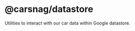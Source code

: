 @carsnag/datastore
==================

Utilities to interact with our car data within Google datastore.
